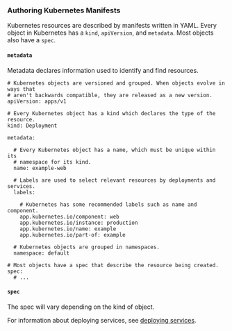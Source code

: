 ### Authoring Kubernetes Manifests

Kubernetes resources are described by manifests written in YAML. Every
object in Kubernetes has a `kind`, `apiVersion`, and `metadata`. Most
objects also have a `spec`.

#### `metadata`

Metadata declares information used to identify and find resources.

```
# Kubernetes objects are versioned and grouped. When objects evolve in ways that
# aren't backwards compatible, they are released as a new version.
apiVersion: apps/v1

# Every Kubernetes object has a kind which declares the type of the resource.
kind: Deployment

metadata:

  # Every Kubernetes object has a name, which must be unique within its
  # namespace for its kind.
  name: example-web

  # Labels are used to select relevant resources by deployments and services.
  labels:

    # Kubernetes has some recommended labels such as name and component.
    app.kubernetes.io/component: web
    app.kubernetes.io/instance: production
    app.kubernetes.io/name: example
    app.kubernetes.io/part-of: example

  # Kubernetes objects are grouped in namespaces.
  namespace: default

# Most objects have a spec that describe the resource being created.
spec:
  # ...
```

#### `spec`

The spec will vary depending on the kind of object.

For information about deploying services, see [deploying services](#deploying-services).

